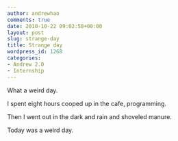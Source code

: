 ```yaml
---
author: andrewhao
comments: true
date: 2010-10-22 09:02:58+00:00
layout: post
slug: strange-day
title: Strange day
wordpress_id: 1268
categories:
- Andrew 2.0
- Internship
---
```


What a weird day. 

I spent eight hours cooped up in the cafe, programming. 

Then I went out in the dark and rain and shoveled manure. 

Today was a weird day. 
